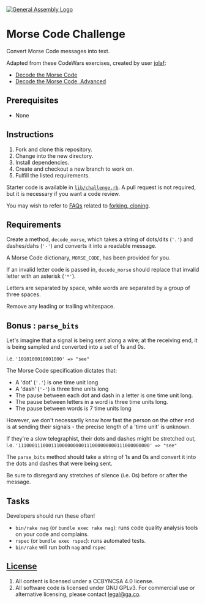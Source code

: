 [![General Assembly Logo](https://camo.githubusercontent.com/1a91b05b8f4d44b5bbfb83abac2b0996d8e26c92/687474703a2f2f692e696d6775722e636f6d2f6b6538555354712e706e67)](https://generalassemb.ly/education/web-development-immersive)

# Morse Code Challenge

Convert Morse Code messages into text.

Adapted from these CodeWars exercises, created by user [jolaf](http://www.codewars.com/users/jolaf):

- [Decode the Morse Code](http://www.codewars.com/kata/decode-the-morse-code/ruby)
- [Decode the Morse Code, Advanced](http://www.codewars.com/kata/decode-the-morse-code-advanced/ruby)

## Prerequisites

- None

## Instructions

1. Fork and clone this repository.
1. Change into the new directory.
1. Install dependencies.
1. Create and checkout a new branch to work on.
1. Fulfill the listed requirements.

Starter code is available in [`lib/challenge.rb`](lib/challenge.rb). A pull
request is not required, but it is necessary if you want a code review.

You may wish to refer to [FAQs](https://git.generalassemb.ly/ga-wdi-boston/meta/wiki/)
related to [forking,
cloning](https://git.generalassemb.ly/ga-wdi-boston/meta/wiki/ForkAndClone).

## Requirements

Create a method, `decode_morse`, which takes a string of dots/dits (`'.'`) and
dashes/dahs (`'-'`) and converts it into a readable message.

A Morse Code dictionary, `MORSE_CODE`, has been provided for you.

If an invalid letter code is passed in, `decode_morse` should replace that
invalid letter with an asterisk (`'*'`).

Letters are separated by space, while words are separated by a group of
three spaces.

Remove any leading or trailing whitespace.

## Bonus : `parse_bits`

Let's imagine that a signal is being sent along a wire; at the receiving end,
it is being sampled and converted into a set of 1s and 0s.

i.e. `'1010100010001000' => "see"`

The Morse Code specification dictates that:

- A 'dot' (`'.'`) is one time unit long
- A 'dash' (`'-'`) is three time units long
- The pause between each dot and dash in a letter is one time unit long.
- The pause between letters in a word is three time units long.
- The pause between words is 7 time units long

However, we don't necessarily know how fast the person on the other end is at
sending their signals - the precise length of a 'time unit' is unknown.

If they're a slow telegraphist, their dots and dashes might be stretched out,
i.e. `'111000111000111000000000111000000000111000000000' => "see"`

The `parse_bits` method should take a string of 1s and 0s and convert it into
the dots and dashes that were being sent.

Be sure to disregard any stretches of silence (i.e. 0s) before or after the
message.

## Tasks

Developers should run these often!

- `bin/rake nag` (or `bundle exec rake nag`): runs code quality analysis tools
   on your code and complains.
- `rspec` (or `bundle exec rspec`): runs automated tests.
- `bin/rake` will run both `nag` and `rspec`

## [License](LICENSE)

1. All content is licensed under a CC­BY­NC­SA 4.0 license.
1. All software code is licensed under GNU GPLv3. For commercial use or
    alternative licensing, please contact legal@ga.co.
